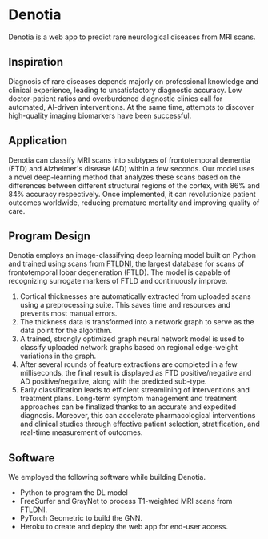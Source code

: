 # Denotia

Denotia is a web app to predict rare neurological diseases from MRI scans.

## Inspiration

Diagnosis of rare diseases depends majorly on professional knowledge and clinical experience, leading to unsatisfactory diagnostic accuracy. Low doctor-patient ratios and overburdened diagnostic clinics call for automated, AI-driven interventions. At the same time, attempts to discover high-quality imaging biomarkers have [been successful](https://pubmed.ncbi.nlm.nih.gov/33436059/).

## Application

Denotia can classify MRI scans into subtypes of frontotemporal dementia (FTD) and Alzheimer's disease (AD) within a few seconds. Our model uses a novel deep-learning method that analyzes these scans based on the differences between different structural regions of the cortex, with 86% and 84% accuracy respectively. Once implemented, it can revolutionize patient outcomes worldwide, reducing premature mortality and improving quality of care.

## Program Design

Denotia employs an image-classifying deep learning model built on Python and trained using scans from [FTLDNI](https://cind.ucsf.edu/research/grants/frontotemporal-lobar-degeneration-neuroimaging-initiative-0), the largest database for scans of frontotemporal lobar degeneration (FTLD). The model is capable of recognizing surrogate markers of FTLD and continuously improve.

1. Cortical thicknesses are automatically extracted from uploaded scans using a preprocessing suite. This saves time and resources and prevents most manual errors.
2. The thickness data is transformed into a network graph to serve as the data point for the algorithm.
3. A trained, strongly optimized graph neural network model is used to classify uploaded network graphs based on regional edge-weight variations in the graph.
4. After several rounds of feature extractions are completed in a few milliseconds, the final result is displayed as FTD positive/negative and AD positive/negative, along with the predicted sub-type.
5. Early classification leads to efficient streamlining of interventions and treatment plans. Long-term symptom management and treatment approaches can be finalized thanks to an accurate and expedited diagnosis. Moreover, this can accelerate pharmacological interventions and clinical studies through effective patient selection, stratification, and real-time measurement of outcomes.

## Software

We employed the following software while building Denotia.

- Python to program the DL model
- FreeSurfer and GrayNet to process T1-weighted MRI scans from FTLDNI.
- PyTorch Geometric to build the GNN.
- Heroku to create and deploy the web app for end-user access.